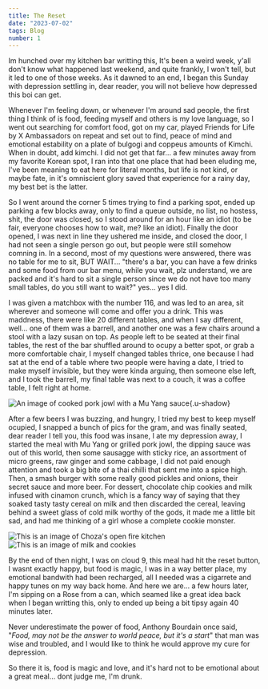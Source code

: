 ```yaml
---
title: The Reset
date: "2023-07-02"
tags: Blog
number: 1
---
```



Im hunched over my kitchen bar writting this, It's been a weird week, y'all don't know what happened last weekend, and quite frankly, I won't tell, but it led to one of those weeks. As it dawned to an end, I began this Sunday with depression settling in, dear reader, you will not believe how depressed this boi can get. 

Whenever I'm feeling down, or whenever I'm around sad people, the first thing I think of is food, feeding myself and others is my love language, so I went out searching for comfort food, got on my car, played Friends for Life by X Ambassadors on repeat and set out to find, peace of mind and emotional estability on a plate of bulgogi and coppeus amounts of Kimchi. When in doubt, add kimchi. I did not get that far... a few minutes away from my favorite Korean spot, I ran into that one place that had been eluding me, I've been meaning to eat here for literal months, but life is not kind, or maybe fate, in it's omniscient glory saved that experience for a rainy day, my best bet is the latter.

So I went around the corner 5 times trying to find a parking spot, ended up parking a few blocks away, only to find a queue outside, no list, no hostess, shit, the door was closed, so I stood around for an hour like an idiot (to be fair, everyone chooses how to wait, me? like an idiot). Finally the door opened, I was next in line they ushered me inside, and closed the door, I had not seen a single person go out, but people were still somehow comning in. In a second, most of my questions were answered, there was no table for me to sit, BUT WAIT... "there's a bar, you can have a few drinks and some food from our bar menu, while you wait, plz understand, we are packed and it's hard to sit a single person since we do not have too many small tables, do you still want to wait?" yes... yes I did.

I was given a matchbox with the number 116, and was led to an area, sit wherever and someone will come and offer you a drink. This was maddness, there were like 20 different tables, and when I say different, well... one of them was a barrell, and another one was a few chairs around a stool with a lazy susan on top. As people left to be seated at their final tables, the rest of the bar shuffled around to ocupy a better spot, or grab a more comfortable chair, I myself changed tables thrice, one because I had sat at the end of a table where two people were having a date, I tried to make myself invisible, but they were kinda arguing, then someone else left, and I took the barrell, my final table was next to a couch, it was a coffee table, I felt right at home. 

![An image of cooked pork jowl with a Mu Yang sauce](/img/IMG_4992.jpg){.u-shadow}

After a few beers I was buzzing, and hungry, I tried my best to keep myself ocupied, I snapped a bunch of pics for the gram, and was finally seated, dear reader I tell you, this food was insane, I ate my depression away, I started the meal with Mu Yang or grilled pork jowl, the dipping sauce was out of this world, then some sausagge with sticky rice, an assortment of micro greens, raw ginger and some cabbage, I did not paid enough attention and took a big bite of a thai chilli that sent me into a spice high. Then, a smash burger with some really good pickles and onions, their secret sauce and more beer. For dessert, chocolate chip cookies and milk infused with cinamon crunch, which is a fancy way of saying that they soaked tasty tasty cereal on milk and then discarded the cereal, leaving behind a sweet glass of cold milk worthy of the gods, it made me a little bit sad, and had me thinking of a girl whose a complete cookie monster. 

![This is an image of Choza's open fire kitchen](/img/IMG_5005.jpg) ![This is an image of milk and cookies](/img/IMG_5022.jpg) 

By the end of then night, I was on cloud 9, this meal had hit the reset button, I wasnt exactly happy, but food is magic, I was in a way better place, my emotional bandwith had been recharged, all I needed was a cigarrete and happy tunes on my way back home. And here we are... a few hours later, I'm sipping on a Rose from a can, which seamed like a great idea back when I began writting this, only to ended up being a bit tipsy again 40 minutes later.



Never underestimate the power of food, Anthony Bourdain once said, "*Food, may not be the answer to world peace, but it's a start*" that man was wise and troubled, and I would like to think he would approve my cure for depression.

So there it is, food is magic and love, and it's hard not to be emotional about a great meal... dont judge me, I'm drunk.